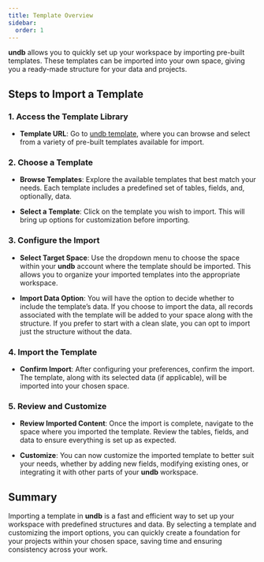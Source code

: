 ```yaml
---
title: Template Overview
sidebar:
  order: 1
---
```


**undb** allows you to quickly set up your workspace by importing pre-built templates. These templates can be imported into your own space, giving you a ready-made structure for your data and projects.

## Steps to Import a Template

### 1. Access the Template Library

- **Template URL**: Go to [undb template](https://template.undb.io), where you can browse and select from a variety of pre-built templates available for import.

### 2. Choose a Template

- **Browse Templates**: Explore the available templates that best match your needs. Each template includes a predefined set of tables, fields, and, optionally, data.

- **Select a Template**: Click on the template you wish to import. This will bring up options for customization before importing.

### 3. Configure the Import

- **Select Target Space**: Use the dropdown menu to choose the space within your **undb** account where the template should be imported. This allows you to organize your imported templates into the appropriate workspace.

- **Import Data Option**: You will have the option to decide whether to include the template’s data. If you choose to import the data, all records associated with the template will be added to your space along with the structure. If you prefer to start with a clean slate, you can opt to import just the structure without the data.

### 4. Import the Template

- **Confirm Import**: After configuring your preferences, confirm the import. The template, along with its selected data (if applicable), will be imported into your chosen space.

### 5. Review and Customize

- **Review Imported Content**: Once the import is complete, navigate to the space where you imported the template. Review the tables, fields, and data to ensure everything is set up as expected.

- **Customize**: You can now customize the imported template to better suit your needs, whether by adding new fields, modifying existing ones, or integrating it with other parts of your **undb** workspace.

## Summary

Importing a template in **undb** is a fast and efficient way to set up your workspace with predefined structures and data. By selecting a template and customizing the import options, you can quickly create a foundation for your projects within your chosen space, saving time and ensuring consistency across your work.
